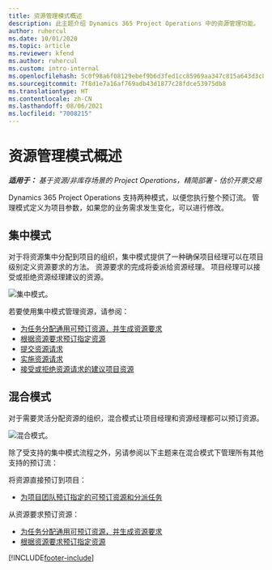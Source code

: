 ```yaml
---
title: 资源管理模式概述
description: 此主题介绍 Dynamics 365 Project Operations 中的资源管理功能。
author: ruhercul
ms.date: 10/01/2020
ms.topic: article
ms.reviewer: kfend
ms.author: ruhercul
ms.custom: intro-internal
ms.openlocfilehash: 5c0f98a6f08129ebef9b6d3fed1cc85969aa347c815a643d3c8dd639b42c0e8c
ms.sourcegitcommit: 7f8d1e7a16af769adb43d1877c28fdce53975db8
ms.translationtype: HT
ms.contentlocale: zh-CN
ms.lasthandoff: 08/06/2021
ms.locfileid: "7008215"
---
```

# <a name="resource-management-modes-overview"></a>资源管理模式概述

_**适用于：** 基于资源/非库存场景的 Project Operations，精简部署 - 估价开票交易_


Dynamics 365 Project Operations 支持两种模式，以便您执行整个预订流。 管理模式定义为项目参数，如果您的业务需求发生变化，可以进行修改。    

## <a name="central-mode"></a>集中模式
对于将资源集中分配到项目的组织，集中模式提供了一种确保项目经理可以在项目级别定义资源要求的方法。 资源要求的完成将委派给资源经理。 项目经理可以接受或拒绝资源经理建议的资源。

![集中模式。](./media/resource-management-central.png)

若要使用集中模式管理资源，请参阅：

- [为任务分配通用可预订资源，并生成资源要求](/dynamics365/project-service/assign-generic-bookable-resource)
- [根据资源要求预订指定资源](/dynamics365/project-service/book-named-resource)
- [提交资源请求](/dynamics365/project-service/submit-resource-request)
- [实施资源请求](/dynamics365/project-service/resource-management-fulfill-requests)
- [接受或拒绝资源请求的建议项目资源](/dynamics365/project-service/accept-reject-proposed-resource)

## <a name="hybrid-mode"></a>混合模式
对于需要灵活分配资源的组织，混合模式让项目经理和资源经理都可以预订资源。

![混合模式。](./media/resource-management-hybrid.png)

除了受支持的集中模式流程之外，另请参阅以下主题来在混合模式下管理所有其他支持的预订流：

将资源直接预订到项目：
- [为项目团队预订指定的可预订资源和分派任务](/dynamics365/project-service/assign-named-bookable-resource)

从资源要求预订资源：
- [为任务分配通用可预订资源，并生成资源要求](/dynamics365/project-service/assign-generic-bookable-resource)
- [根据资源要求预订指定资源](/dynamics365/project-service/book-named-resource)


[!INCLUDE[footer-include](../includes/footer-banner.md)]